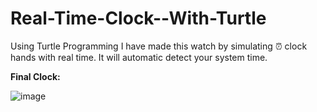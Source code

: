 # Real-Time-Clock--With-Turtle
Using Turtle Programming I have made this watch by simulating ⏰ clock hands with real time. It will automatic detect your system time.

**Final Clock:**

![image](https://user-images.githubusercontent.com/65031177/163032231-e3138ce8-13aa-43af-97ce-0ab745ced237.png)

